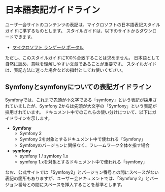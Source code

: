 日本語表記ガイドライン
======================

ユーザー会サイトのコンテンツの表記は、マイクロソフトの日本語表記スタイルガイドに準ずるものとします。
スタイルガイドは、以下のサイトからダウンロードできます。

- [マイクロソフト ランゲージ ポータル](http://www.microsoft.com/language/ja/jp/download.mspx)


ただし、このスタイルガイドに100%合致することは求めません。
日本語として自然に読め、意味を理解しやすい文章であることが重要です。
スタイルガイドは、表記方法に迷った場合などの指針としてお使いください。



Symfonyとsymfonyについての表記ガイドライン
------------------------------------------

Symfonyでは、これまで先頭が小文字である「symfony」という表記が採用されていましたが、Symfony 2からは先頭が大文字の「Symfony」という表記が採用されています。
ドキュメント中でのこれらの使い分けについて、以下にガイドラインを示します。

- **Symfony**
  - Symfony 2
  - Symfony 2を対象とするドキュメント中で使われる「Symfony」
  - Symfonyのバージョンに関係なく、フレームワーク全体を指す場合
- **symfony**
  - symfony 1 / symfony 1.x
  - symfony 1.xを対象とするドキュメント中で使われる「symfony」

なお、公式サイトでは「Symfony2」とバージョン番号との間にスペースがない表記の箇所もありますが、ユーザー会ドキュメントでは、「Symfony 2」とバージョン番号との間にスペースを挿入することを基準とします。


